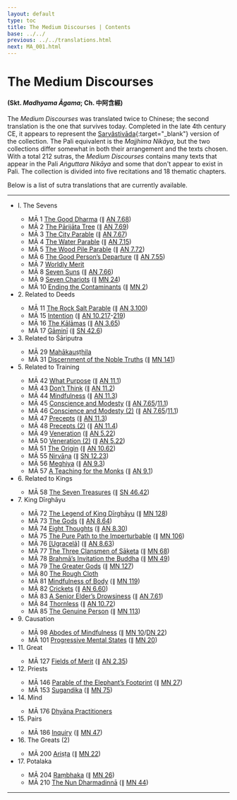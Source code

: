 ```yaml
---
layout: default
type: toc
title: The Medium Discourses | Contents
base: ../../
previous: ../../translations.html
next: MA_001.html
---
```


# The Medium Discourses
#### (Skt. *Madhyama Āgama*; Ch. 中阿含經)

The *Medium Discourses* was translated twice to Chinese; the second translation is the one that survives today. Completed in the late 4th century CE, it appears to represent the [Sarvâstivāda](https://en.wikipedia.org/wiki/Sarvastivada){:target="_blank"} version of the collection. The Pali equivalent is the *Majjhima Nikāya*, but the two collections differ somewhat in both their arrangement and the texts chosen. With a total 212 sutras, the *Medium Discourses* contains many texts that appear in the Pali *Aṅguttara Nikāya* and some that don't appear to exist in Pali. The collection is divided into five recitations and 18 thematic chapters.

Below is a list of sutra translations that are currently available.

---

<ul class="list-style-none">
  <li>I. The Sevens</li>
  <ul class="list-style-none">
    <li>MĀ 1 <a href="MA_001.html">The Good Dharma</a> (∥ <a href="https://suttacentral.net/an7.68" target="_blank">AN 7.68</a>)</li>
    <li>MĀ 2 <a href="MA_002.html">The Pārijāta Tree</a> (∥ <a href="https://suttacentral.net/an7.69" target="_blank">AN 7.69</a>)</li>
    <li>MĀ 3 <a href="MA_003.html">The City Parable</a> (∥ <a href="https://suttacentral.net/an7.67" target="_blank">AN 7.67</a>)</li>
    <li>MĀ 4 <a href="MA_004.html">The Water Parable</a> (∥ <a href="https://suttacentral.net/an7.15" target="_blank">AN 7.15</a>)</li>
    <li>MĀ 5 <a href="MA_005.html">The Wood Pile Parable</a> (∥ <a href="https://suttacentral.net/an7.72" target="_blank">AN 7.72</a>)</li>
    <li>MĀ 6 <a href="MA_006.html">The Good Person’s Departure</a> (∥ <a href="https://suttacentral.net/an7.55" target="_blank">AN 7.55</a>)</li>
    <li>MĀ 7 <a href="MA_007.html">Worldly Merit</a></li>
    <li>MĀ 8 <a href="MA_008.html">Seven Suns</a> (∥ <a href="https://suttacentral.net/an7.66" target="_blank">AN 7.66</a>)</li>
    <li>MĀ 9 <a href="MA_009.html">Seven Chariots</a> (∥ <a href="https://suttacentral.net/mn24" target="_blank">MN 24</a>)</li>
    <li>MĀ 10 <a href="MA_010.html">Ending the Contaminants</a> (∥ <a href="https://suttacentral.net/mn2" target="_blank">MN 2</a>)</li>
  </ul>
  <li>2. Related to Deeds</li>
  <ul class="list-style-none">
    <li>MĀ 11 <a href="MA_011.html">The Rock Salt Parable</a> (∥ <a href="https://suttacentral.net/an3.100" target="_blank">AN 3.100</a>)</li>
    <li>MĀ 15 <a href="MA_015.html">Intention</a> (∥ <a href="https://suttacentral.net/an10.217" target="_blank">AN 10.217</a>-<a href="https://suttacentral.net/an10.219" target="_blank">219</a>)</li>
    <li>MĀ 16 <a href="MA_016.html">The Kālāmas</a> (∥ <a href="https://suttacentral.net/an3.65" target="_blank">AN 3.65</a>)</li>
    <li>MĀ 17 <a href="MA_017.html">Gāminī</a> (∥ <a href="https://suttacentral.net/sn42.6" target="_blank">SN 42.6</a>)</li>
  </ul>
  <li>3. Related to Śāriputra</li>
  <ul class="list-style-none">
    <li>MĀ 29 <a href="MA_029.html">Mahākauṣṭhila</a></li>
    <li>MĀ 31 <a href="MA_031.html">Discernment of the Noble Truths</a> (∥ <a href="https://suttacentral.net/mn141" target="_blank">MN 141</a>)</li>
  </ul>
  <li>5. Related to Training</li>
  <ul class="list-style-none">
    <li>MĀ 42 <a href="MA_042.html">What Purpose</a> (∥ <a href="https://suttacentral.net/an11.1" target="_blank">AN 11.1</a>)</li>
    <li>MĀ 43 <a href="MA_043.html">Don’t Think</a> (∥ <a href="https://suttacentral.net/an11.2" target="_blank">AN 11.2</a>)</li>
    <li>MĀ 44 <a href="MA_044.html">Mindfulness</a> (∥ <a href="https://suttacentral.net/an11.3" target="_blank">AN 11.3</a>)</li>
    <li>MĀ 45 <a href="MA_045.html">Conscience and Modesty</a> (∥ <a href="https://suttacentral.net/an7.65" target="_blank">AN 7.65</a>/<a href="https://suttacentral.net/an11.1" target="_blank">11.1</a>)</li>
    <li>MĀ 46 <a href="MA_046.html">Conscience and Modesty (2)</a> (∥ <a href="https://suttacentral.net/an7.65" target="_blank">AN 7.65</a>/<a href="https://suttacentral.net/an11.1" target="_blank">11.1</a>)</li>
    <li>MĀ 47 <a href="MA_047.html">Precepts</a> (∥ <a href="https://suttacentral.net/an11.3" target="_blank">AN 11.3</a>)</li>
    <li>MĀ 48 <a href="MA_048.html">Precepts (2)</a> (∥ <a href="https://suttacentral.net/an11.4" target="_blank">AN 11.4</a>)</li>
    <li>MĀ 49 <a href="MA_049.html">Veneration</a> (∥ <a href="https://suttacentral.net/an5.22" target="_blank">AN 5.22</a>)</li>
    <li>MĀ 50 <a href="MA_050.html">Veneration (2)</a> (∥ <a href="https://suttacentral.net/an5.22" target="_blank">AN 5.22</a>)</li>
    <li>MĀ 51 <a href="MA_051.html">The Origin</a> (∥ <a href="https://suttacentral.net/an10.62" target="_blank">AN 10.62</a>)</li>
    <li>MĀ 55 <a href="MA_055.html">Nirvāṇa</a> (∥ <a href="https://suttacentral.net/sn12.23" target="_blank">SN 12.23</a>)</li>
    <li>MĀ 56 <a href="MA_056.html">Meghiya</a> (∥ <a href="https://suttacentral.net/an9.3" target="_blank">AN 9.3</a>)</li>
    <li>MĀ 57 <a href="MA_057.html">A Teaching for the Monks</a> (∥ <a href="https://suttacentral.net/an9.1" target="_blank">AN 9.1</a>)</li>
  </ul>
  <li>6. Related to Kings</li>
  <ul class="list-style-none">
    <li>MĀ 58 <a href="MA_058.html">The Seven Treasures</a> (∥ <a href="https://suttacentral.net/sn46.42" target="_blank">SN 46.42</a>)</li>
  </ul>
  <li>7. King Dīrghāyu</li>
  <ul class="list-style-none">
    <li>MĀ 72 <a href="MA_072.html">The Legend of King Dīrghāyu</a> (∥ <a href="https://suttacentral.net/mn128" target="_blank">MN 128</a>)</li>
    <li>MĀ 73 <a href="MA_073.html">The Gods</a> (∥ <a href="https://suttacentral.net/an8.64" target="_blank">AN 8.64</a>)</li>
    <li>MĀ 74 <a href="MA_074.html">Eight Thoughts</a> (∥ <a href="https://suttacentral.net/an8.30" target="_blank">AN 8.30</a>)</li>
    <li>MĀ 75 <a href="MA_075.html">The Pure Path to the Imperturbable</a> (∥ <a href="https://suttacentral.net/mn106" target="_blank">MN 106</a>)</li>
    <li>MĀ 76 <a href="MA_076.html">[Ugracelā]</a> (∥ <a href="https://suttacentral.net/an8.63" target="_blank">AN 8.63</a>)</li>
    <li>MĀ 77 <a href="MA_077.html">The Three Clansmen of Sāketa</a> (∥ <a href="https://suttacentral.net/mn68" target="_blank">MN 68</a>)</li>
    <li>MĀ 78 <a href="MA_078.html">Brahmā’s Invitation the Buddha</a> (∥ <a href="https://suttacentral.net/mn49" target="_blank">MN 49</a>)</li>
    <li>MĀ 79 <a href="MA_079.html">The Greater Gods</a> (∥ <a href="https://suttacentral.net/mn127" target="_blank">MN 127</a>)</li>
    <li>MĀ 80 <a href="MA_080.html">The Rough Cloth</a></li>
    <li>MĀ 81 <a href="MA_081.html">Mindfulness of Body</a> (∥ <a href="https://suttacentral.net/mn119" target="_blank">MN 119</a>)</li>
    <li>MĀ 82 <a href="MA_082.html">Crickets</a> (∥ <a href="https://suttacentral.net/an6.60" target="_blank">AN 6.60</a>)</li>
    <li>MĀ 83 <a href="MA_083.html">A Senior Elder’s Drowsiness</a> (∥ <a href="https://suttacentral.net/an7.61" target="_blank">AN 7.61</a>)</li>
    <li>MĀ 84 <a href="MA_084.html">Thornless</a> (∥ <a href="https://suttacentral.net/an10.72" target="_blank">AN 10.72</a>)</li>
    <li>MĀ 85 <a href="MA_085.html">The Genuine Person</a> (∥ <a href="https://suttacentral.net/mn113" target="_blank">MN 113</a>)</li>
  </ul>
  <li>9. Causation</li>
  <ul class="list-style-none">
    <li>MĀ 98 <a href="MA_098.html">Abodes of Mindfulness</a> (∥ <a href="https://suttacentral.net/mn10" target="_blank">MN 10</a>/<a href="https://suttacentral.net/dn22" target="_blank">DN 22</a>)</li>
    <li>MĀ 101 <a href="MA_101.html">Progressive Mental States</a> (∥ <a href="https://suttacentral.net/mn20" target="_blank">MN 20</a>)</li>
  </ul>
  <li>11. Great</li>
  <ul class="list-style-none">
    <li>MĀ 127 <a href="MA_127.html">Fields of Merit</a> (∥ <a href="https://suttacentral.net/an2.35" target="_blank">AN 2.35</a>)</li>
  </ul>
  <li>12. Priests</li>
  <ul class="list-style-none">
    <li>MĀ 146 <a href="MA_146.html">Parable of the Elephant’s Footprint</a> (∥ <a href="https://suttacentral.net/mn27" target="_blank">MN 27</a>)</li>
    <li>MĀ 153 <a href="MA_153.html">Sugandika</a> (∥ <a href="https://suttacentral.net/mn75" target="_blank">MN 75</a>)</li>
  </ul>
  <li>14. Mind</li>
  <ul class="list-style-none">
    <li>MĀ 176 <a href="MA_176.html">Dhyāna Practitioners</a></li>
  </ul>
  <li>15. Pairs</li>
  <ul class="list-style-none">
    <li>MĀ 186 <a href="MA_186.html">Inquiry</a> (∥ <a href="https://suttacentral.net/mn47" target="_blank">MN 47</a>)</li>
  </ul>
  <li>16. The Greats (2)</li>
  <ul class="list-style-none">
    <li>MĀ 200 <a href="MA_200.html">Ariṣṭa</a> (∥ <a href="https://suttacentral.net/mn22" target="_blank">MN 22</a>)</li>
  </ul>
  <li>17. Potalaka</li>
  <ul class="list-style-none">
    <li>MĀ 204 <a href="MA_204.html">Raṃbhaka</a> (∥ <a href="https://suttacentral.net/mn26" target="_blank">MN 26</a>)</li>
    <li>MĀ 210 <a href="MA_210.html">The Nun Dharmadinnā</a> (∥ <a href="https://suttacentral.net/mn44" target="_blank">MN 44</a>)</li>
  </ul>
</ul>

---
